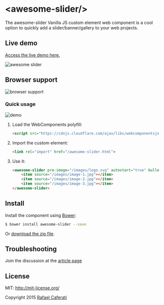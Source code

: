 &lt;awesome-slider/&gt;
=================

The awesome-slider Vanilla JS custom element web component is a cool option to quickly add a slider/banner/gallery to your web projects.

## Live demo

[Access the live demo here.](https://caferati.me/demo/awesome-slider)

![awesome slider](http://i.imgur.com/j6JlUur.png)

## Browser support

![browser support](http://i.imgur.com/4bMmB5x.png)

### Quick usage

![demo](http://i.imgur.com/KKN2hVG.gif)

1. Load the WebComponents polyfill:

	```html
	<script src="https://cdnjs.cloudflare.com/ajax/libs/webcomponentsjs/0.7.5/webcomponents.min.js"></script>
	```
2. Import the custom element:

	```html
	<link rel="import" href="/awesome-slider.html">
	```
3. Use it:

	```html
	<awesome-slider pre-image="/images/logo.svg" autostart="true" bullets="true">
		<item source="/images/image-1.jpg"></item>
		<item source="/images/image-2.jpg"></item>
		<item source="/images/image-3.jpg"></item>
	</awesome-slider>
	```

## Install

Install the component using [Bower](http://bower.io/):

```sh
$ bower install awesome-slider --save
```
Or [download the zip file](https://github.com/rcaferati/awesome-slider/archive/master.zip).

## Troubleshooting

Join the discussion at the [article page](https://caferati.me/labs/awesome-slider)

License
-------
MIT: http://mit-license.org/

Copyright 2015 [Rafael Caferati](https://caferati.me)
